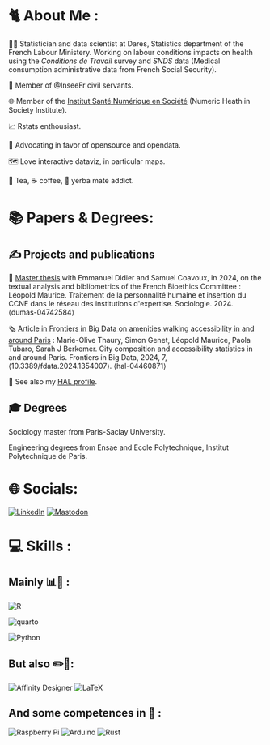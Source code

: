 # 🐈 About Me :
🧑‍💼 Statistician and data scientist at Dares, Statistics department of the French Labour Ministery.
Working on labour conditions impacts on health using the *Conditions de Travail* survey and *SNDS* data (Medical consumption administrative data from French Social Security).

🏢 Member of @InseeFr civil servants.

🌐 Member of the [Institut Santé Numérique en Société](https://isns.fr/membre/leopold-maurice/) (Numeric Heath in Society Institute).

📈 Rstats enthousiast. 

💾 Advocating in favor of opensource and opendata.

🗺️ Love interactive dataviz, in particular maps.

🍵 Tea, ☕ coffee, 🧉 yerba mate addict.

# 📚 Papers & Degrees:

## ✍️ Projects and publications

📕 [Master thesis](https://leomaurice.github.io/CCNE/) with Emmanuel Didier and Samuel Coavoux, in 2024, on the textual analysis and bibliometrics of the French Bioethics Committee : Léopold Maurice. Traitement de la personnalité humaine et insertion du CCNE dans le réseau des institutions d'expertise. Sociologie. 2024. ⟨dumas-04742584⟩

🗞️ [Article in Frontiers in Big Data on amenities walking accessibility in and around Paris](https://doi.org/10.3389/fdata.2024.1354007) : Marie-Olive Thaury, Simon Genet, Léopold Maurice, Paola Tubaro, Sarah J Berkemer. City composition and accessibility statistics in and around Paris. Frontiers in Big Data, 2024, 7, ⟨10.3389/fdata.2024.1354007⟩. ⟨hal-04460871⟩

📖 See also my [HAL profile](https://cv.hal.science/leopoldmaurice).

## 🎓 Degrees

Sociology master from Paris-Saclay University. 

Engineering degrees from Ensae and Ecole Polytechnique, Institut Polytechnique de Paris.

# 🌐 Socials:
[![LinkedIn](https://img.shields.io/twitter/url?color=blue&label=LinkedIn&logo=linkedin&style=for-the-badge&url=https%3A%2F%2Fwww.linkedin.com%2Fin%2Fleopold-maurice)](https://linkedin.com/in/leopold-maurice) 
[![Mastodon](https://img.shields.io/twitter/url?color=purple&label=Mastodon&logo=mastodon&style=for-the-badge&url=https%3A%2F%2Fsciences.social%2F%40lmaurice)](https://social.sciences.re/@maurice)
<a rel="me" href="https://social.sciences.re/@maurice"></a>

# 💻 Skills :
## Mainly 📊🐍 :
![R](https://img.shields.io/badge/r-%23276DC3.svg?style=for-the-badge&logo=r&logoColor=white)

![quarto](https://img.shields.io/badge/quarto-%23276DC3.svg?style=for-the-badge&logo=R&logoColor=white)

![Python](https://img.shields.io/badge/python-3670A0?style=for-the-badge&logo=python&logoColor=ffdd54)
## But also ✏️📐:
![Affinity Designer](https://img.shields.io/badge/affinitydesginer-%231B72BE.svg?style=for-the-badge&logo=affinity-designer&logoColor=white) ![LaTeX](https://img.shields.io/badge/latex-%23008080.svg?style=for-the-badge&logo=latex&logoColor=white)

## And some competences in 🔧 :

![Raspberry Pi](https://img.shields.io/badge/-RaspberryPi-C51A4A?style=for-the-badge&logo=Raspberry-Pi) ![Arduino](https://img.shields.io/badge/-Arduino-00979D?style=for-the-badge&logo=Arduino&logoColor=white) ![Rust](https://img.shields.io/badge/Rust-000000?style=for-the-badge&logo=rust&logoColor=white)
